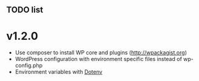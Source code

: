 ## TODO list

# v1.2.0
 - Use composer to install WP core and plugins (http://wpackagist.org)
 - WordPress configuration with environment specific files instead of wp-config.php 
 - Environment variables with [Dotenv](https://github.com/vlucas/phpdotenv)